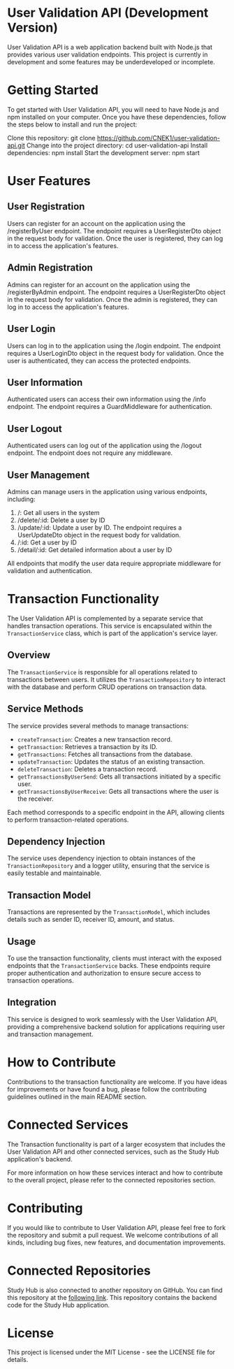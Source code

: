 # User Validation API (Development Version)

User Validation API is a web application backend built with Node.js that provides various user validation endpoints. This project is currently in development and some features may be underdeveloped or incomplete.

# Getting Started

To get started with User Validation API, you will need to have Node.js and npm installed on your computer. Once you have these dependencies, follow the steps below to install and run the project:

Clone this repository: git clone https://github.com/CNEK1/user-validation-api.git
Change into the project directory: cd user-validation-api
Install dependencies: npm install
Start the development server: npm start

# User Features

## User Registration

Users can register for an account on the application using the /registerByUser endpoint. The endpoint requires a UserRegisterDto object in the request body for validation. Once the user is registered, they can log in to access the application's features.

## Admin Registration

Admins can register for an account on the application using the /registerByAdmin endpoint. The endpoint requires a UserRegisterDto object in the request body for validation. Once the admin is registered, they can log in to access the application's features.

## User Login

Users can log in to the application using the /login endpoint. The endpoint requires a UserLoginDto object in the request body for validation. Once the user is authenticated, they can access the protected endpoints.

## User Information

Authenticated users can access their own information using the /info endpoint. The endpoint requires a GuardMiddleware for authentication.

## User Logout

Authenticated users can log out of the application using the /logout endpoint. The endpoint does not require any middleware.

## User Management

Admins can manage users in the application using various endpoints, including:

<ol>
<li>/: Get all users in the system</li>
<li>/delete/:id: Delete a user by ID</li>
<li>/update/:id: Update a user by ID. The endpoint requires a UserUpdateDto object in the request body for validation.</li>
<li>/:id: Get a user by ID</li>
<li>/detail/:id: Get detailed information about a user by ID</li>
</ol>
All endpoints that modify the user data require appropriate middleware for validation and authentication.

# Transaction Functionality

The User Validation API is complemented by a separate service that handles transaction operations. This service is encapsulated within the `TransactionService` class, which is part of the application's service layer.

## Overview

The `TransactionService` is responsible for all operations related to transactions between users. It utilizes the `TransactionRepository` to interact with the database and perform CRUD operations on transaction data.

## Service Methods

The service provides several methods to manage transactions:

- `createTransaction`: Creates a new transaction record.
- `getTransaction`: Retrieves a transaction by its ID.
- `getTransactions`: Fetches all transactions from the database.
- `updateTransaction`: Updates the status of an existing transaction.
- `deleteTransaction`: Deletes a transaction record.
- `getTransactionsByUserSend`: Gets all transactions initiated by a specific user.
- `getTransactionsByUserReceive`: Gets all transactions where the user is the receiver.

Each method corresponds to a specific endpoint in the API, allowing clients to perform transaction-related operations.

## Dependency Injection

The service uses dependency injection to obtain instances of the `TransactionRepository` and a logger utility, ensuring that the service is easily testable and maintainable.

## Transaction Model

Transactions are represented by the `TransactionModel`, which includes details such as sender ID, receiver ID, amount, and status.

## Usage

To use the transaction functionality, clients must interact with the exposed endpoints that the `TransactionService` backs. These endpoints require proper authentication and authorization to ensure secure access to transaction operations.

## Integration

This service is designed to work seamlessly with the User Validation API, providing a comprehensive backend solution for applications requiring user and transaction management.

# How to Contribute

Contributions to the transaction functionality are welcome. If you have ideas for improvements or have found a bug, please follow the contributing guidelines outlined in the main README section.

# Connected Services

The Transaction functionality is part of a larger ecosystem that includes the User Validation API and other connected services, such as the Study Hub application's backend.

For more information on how these services interact and how to contribute to the overall project, please refer to the connected repositories section.

# Contributing

If you would like to contribute to User Validation API, please feel free to fork the repository and submit a pull request. We welcome contributions of all kinds, including bug fixes, new features, and documentation improvements.

# Connected Repositories

Study Hub is also connected to another repository on GitHub. You can find this repository at the [following link](https://github.com/CNEK1/study-hub). This repository contains the backend code for the Study Hub application.

# License

This project is licensed under the MIT License - see the LICENSE file for details.
